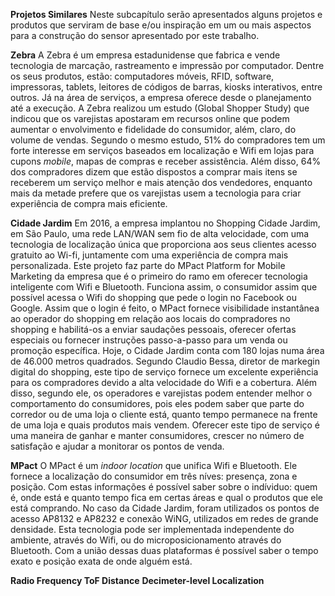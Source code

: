 **Projetos Similares**
Neste subcapítulo serão apresentados alguns projetos e produtos que serviram de base e/ou inspiração em um ou mais aspectos para a construção do sensor apresentado por este trabalho.

**Zebra**
A Zebra é um empresa estadunidense que fabrica e vende tecnologia de marcação, rastreamento e impressão por computador. Dentre os seus produtos, estão: computadores móveis, RFID, software, impressoras, tablets, leitores de códigos de barras, kiosks interativos, entre outros. Já na área de serviços, a empresa oferece desde o planejamento até a execução.
A Zebra realizou um estudo (Global Shopper Study) que indicou que os varejistas apostaram em recursos online que podem aumentar o envolvimento e fidelidade do consumidor, além, claro, do volume de vendas. Segundo o mesmo estudo, 51% do compradores tem um forte interesse em serviços baseados em localização e Wifi em lojas para cupons *mobile*, mapas de compras e receber assistência. Além disso, 64% dos compradores dizem que estão dispostos a comprar mais itens se receberem um serviço melhor e mais atenção dos vendedores, enquanto mais da metade prefere que os varejistas usem a tecnologia para criar experiência de compra mais eficiente.

**Cidade Jardim**
Em 2016, a empresa implantou no Shopping Cidade Jardim, em São Paulo, uma rede LAN/WAN sem fio de alta velocidade, com uma tecnologia de localização única que proporciona aos seus clientes acesso gratuito ao Wi-fi, juntamente com uma experiência de compra mais personalizada. Este projeto faz parte do MPact Platform for Mobile Marketing da empresa que é o primeiro do ramo em oferecer tecnologia inteligente com Wifi e Bluetooth.
Funciona assim, o consumidor assim que possível acessa o Wifi do shopping que pede o login no Facebook ou Google. Assim que o login é feito, o MPact fornece visibilidade instantânea ao operador do shopping em relação aos locais do compradores no shopping e habilitá-os a enviar saudações pessoais, oferecer ofertas especiais ou fornecer instruções passo-a-passo para um venda ou promoção específica. Hoje, o Cidade Jardim conta com 180 lojas numa área de 46.000 metros quadrados.
Segundo Claudio Bessa, diretor de markegin digital do shopping, este tipo de serviço fornece um excelente experiência para os compradores devido a alta velocidade do Wifi e a cobertura. Além disso, segundo ele, os operadores e varejistas podem entender melhor o comportamento do consumidores, pois eles podem saber que parte do corredor ou de uma loja o cliente está, quanto tempo permanece na frente de uma loja e quais produtos mais vendem. Oferecer este tipo de serviço é uma maneira de ganhar e manter consumidores, crescer no número de satisfação e ajudar a monitorar os pontos de venda.

 **MPact**
 O MPact é um *indoor location* que unifica Wifi e Bluetooth. Ele fornece a localização do consumidor em três níves: presença, zona e posição. Com estas informações é possível saber sobre o indíviduo: quem é, onde está e quanto tempo fica em certas áreas e qual o produtos que ele está comprando. No caso da Cidade Jardim, foram utilizados os pontos de acesso AP8132 e AP8232 e conexão WiNG, utilizados em redes de grande densidade.
 Esta tecnologia pode ser implementada independente do ambiente, através do Wifi, ou do microposicionamento através do Bluetooth. Com a união dessas duas plataformas é possível saber o tempo exato e posição exata de onde alguém está.

**Radio Frequency ToF Distance**
**Decimeter-level Localization**
